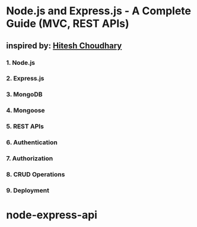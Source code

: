 # Node.js and Express.js - A Complete Guide (MVC, REST APIs)

## inspired by: [Hitesh Choudhary](https://github.com/hiteshchoudhary/chai-backend?tab=readme-ov-file)

### 1. Node.js

### 2. Express.js

### 3. MongoDB

### 4. Mongoose

### 5. REST APIs

### 6. Authentication

### 7. Authorization

### 8. CRUD Operations

### 9. Deployment
# node-express-api
